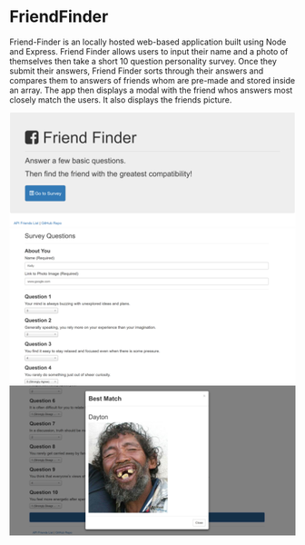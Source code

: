# FriendFinder

Friend-Finder is an locally hosted web-based application built using Node and Express. Friend Finder allows users to input their name and a photo of themselves then take a short 10 question personality survey. Once they submit their answers, Friend Finder sorts through their answers and compares them to answers of friends whom are pre-made and stored inside an array. The app then displays a modal with the friend whos answers most closely match the users. It also displays the friends picture. 

![Image 1](/images/Capture1.PNG)
![Image 2](/images/Capture2.PNG)
![Image 3](/images/Capture3.PNG)
